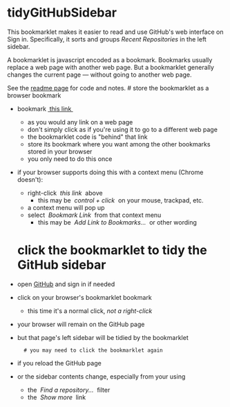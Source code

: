 # tidyGitHubSidebar
This bookmarklet makes it easier to read and use
GitHub's web interface on Sign in.
Specifically, it sorts and groups _Recent Repositories_ in the left sidebar.

A bookmarklet is javascript encoded as a bookmark.
Bookmarks usually replace a web page with another web page.
But a bookmarklet generally changes the current page — without going to another web page.

See the [readme page](https://github.com/wdn5e-virginia-edu/tidyGitHubSidebar/readme)
for code and notes.
	# store the bookmarklet as a browser bookmark
- bookmark <a href="javascript:(function organizeGitHubSidebar() { 'use strict'; /*REMOVE ANY H2 FROM PREVIOUS BKMKLET RUN*/ for (let h2 of document.querySelectorAll('h2.github-sidecar-bkmklet')) { h2.remove(); } const ulQuerySelector = 'aside div.js-repos-container div.js-repos-container ul'; const lisObject = { }; const ulsObject = { }; /*FIXUP EACH LI, DETERMINE WHICH ULS ARE NEEDED*/ for (let li of document.querySelectorAll(ulQuerySelector + ' li')) { const liKey = li.dataset.liKey || li.innerText.trim(); const parts = liKey.split('/'); if (parts.length == 2) { const ulKey = parts[0]; ulsObject[ulKey] = null; /*make empty slot to fill below*/ lisObject[liKey] = li; li.querySelector('li div div a').innerText = parts[1]; li.dataset.liKey = liKey; } } const ulKeys = Object.keys(ulsObject).sort(); /*ADD ANY ADDITIONAL ULS NEEDED*/ const uls0 = document.querySelector(ulQuerySelector); for (let i = document.querySelectorAll(ulQuerySelector).length; i < ulKeys.length; i += 1) { uls0.before(uls0.cloneNode()); } const uls = document.querySelectorAll(ulQuerySelector); /*ASSIGN EACH UL A KEY IN ORDER*/ for (let i = 0; i < ulKeys.length; i += 1) { ulsObject[ ulKeys[i] ] = uls[i]; /*fill empty slot made above*/ } /*MOVE EACH LI TO ITS CORRESPONDING UL*/ for (let liKey of Object.keys(lisObject).sort()) { const parts = liKey.split('/'); if (parts.length == 2) { const ulKey = parts[0]; const li = lisObject[liKey]; const ul = ulsObject[ulKey]; ul.append(li); } } /*REMOVE ANY UL WITH EMPTY LI; PREPEND LABELING H2*/ const h2_template = document.querySelector('h2').cloneNode(); h2_template.classList.add('github-sidecar-bkmklet'); h2_template.style.marginTop = '20px'; for (let i = 0; i < uls.length; i += 1) { const ul = uls[i]; const lis = ul.querySelectorAll('li'); if (lis && lis.length > 0) { const ulKey = ulKeys[i]; const h2 = h2_template.cloneNode(); h2.innerText = ulKey; ul.before(h2); } else { const pES = ul.previousElementSibling; if (pES && pES.tagName.toUpperCase() == 'H2') { pES.remove(); } ul.remove(); } } })();">&nbsp;this link&nbsp;</a>
	- as you would any link on a web page
	- don't simply click as if you're using it to go to a different web page
	- the bookmarklet code is "behind" that link
	- store its bookmark where you want among the other bookmarks stored in your browser
	- you only need to do this once
- if your browser supports doing this with a context menu (Chrome doesn't):
	- right-click _&nbsp;this link&nbsp;_ above
		- this may be _&nbsp;control + click&nbsp;_ on your mouse, trackpad, etc.
	- a context menu will pop up
	- select _&nbsp;Bookmark Link&nbsp;_ from that context menu
		- this may be _&nbsp;Add Link to Bookmarks...&nbsp;_ or other wording
	# click the bookmarklet to tidy the GitHub sidebar
- open [GitHub](https://github.com/) and sign in if needed
- click on your browser's bookmarklet bookmark
	- this time it's a normal click, *not a right-click*
- your browser will remain on the GitHub page
- but that page's left sidebar will be tidied by the bookmarklet


		# you may need to click the bookmarklet again
- if you reload the GitHub page
- or the sidebar contents change, especially from your using
	- the _&nbsp;Find a repository...&nbsp;_ filter
	- the _&nbsp;Show more&nbsp;_ link